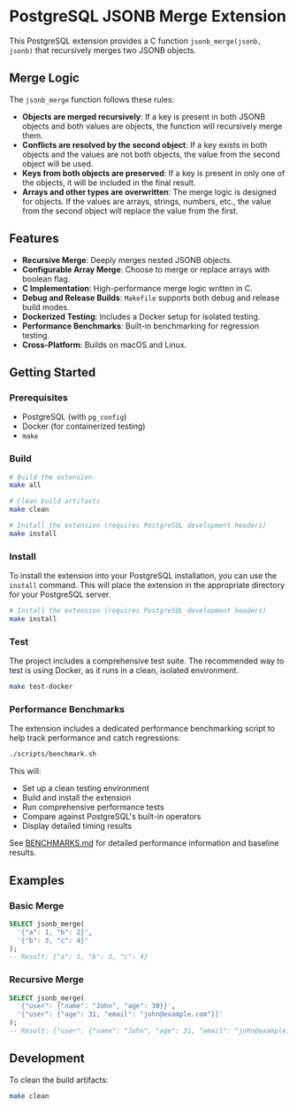 # PostgreSQL JSONB Merge Extension

This PostgreSQL extension provides a C function `jsonb_merge(jsonb, jsonb)` that recursively merges two JSONB objects.

## Merge Logic

The `jsonb_merge` function follows these rules:

- **Objects are merged recursively**: If a key is present in both JSONB objects and both values are objects, the function will recursively merge them.
- **Conflicts are resolved by the second object**: If a key exists in both objects and the values are not both objects, the value from the second object will be used.
- **Keys from both objects are preserved**: If a key is present in only one of the objects, it will be included in the final result.
- **Arrays and other types are overwritten**: The merge logic is designed for objects. If the values are arrays, strings, numbers, etc., the value from the second object will replace the value from the first.

## Features

- **Recursive Merge**: Deeply merges nested JSONB objects.
- **Configurable Array Merge**: Choose to merge or replace arrays with boolean flag.
- **C Implementation**: High-performance merge logic written in C.
- **Debug and Release Builds**: `Makefile` supports both debug and release build modes.
- **Dockerized Testing**: Includes a Docker setup for isolated testing.
- **Performance Benchmarks**: Built-in benchmarking for regression testing.
- **Cross-Platform**: Builds on macOS and Linux.

## Getting Started

### Prerequisites

- PostgreSQL (with `pg_config`)
- Docker (for containerized testing)
- `make`

### Build

```bash
# Build the extension
make all

# Clean build artifacts
make clean

# Install the extension (requires PostgreSQL development headers)
make install
```

### Install

To install the extension into your PostgreSQL installation, you can use the `install` command. This will place the extension in the appropriate directory for your PostgreSQL server.

```bash
# Install the extension (requires PostgreSQL development headers)
make install
```

### Test

The project includes a comprehensive test suite. The recommended way to test is using Docker, as it runs in a clean, isolated environment.
```bash
make test-docker
```

### Performance Benchmarks

The extension includes a dedicated performance benchmarking script to help track performance and catch regressions:

```bash
./scripts/benchmark.sh
```

This will:
- Set up a clean testing environment
- Build and install the extension
- Run comprehensive performance tests
- Compare against PostgreSQL's built-in operators
- Display detailed timing results

See [BENCHMARKS.md](docs/BENCHMARKS.md) for detailed performance information and baseline results.

## Examples

### Basic Merge

```sql
SELECT jsonb_merge(
  '{"a": 1, "b": 2}',
  '{"b": 3, "c": 4}'
);
-- Result: {"a": 1, "b": 3, "c": 4}
```

### Recursive Merge

```sql
SELECT jsonb_merge(
  '{"user": {"name": "John", "age": 30}}',
  '{"user": {"age": 31, "email": "john@example.com"}}'
);
-- Result: {"user": {"name": "John", "age": 31, "email": "john@example.com"}}
```

## Development

To clean the build artifacts:
```bash
make clean
```
